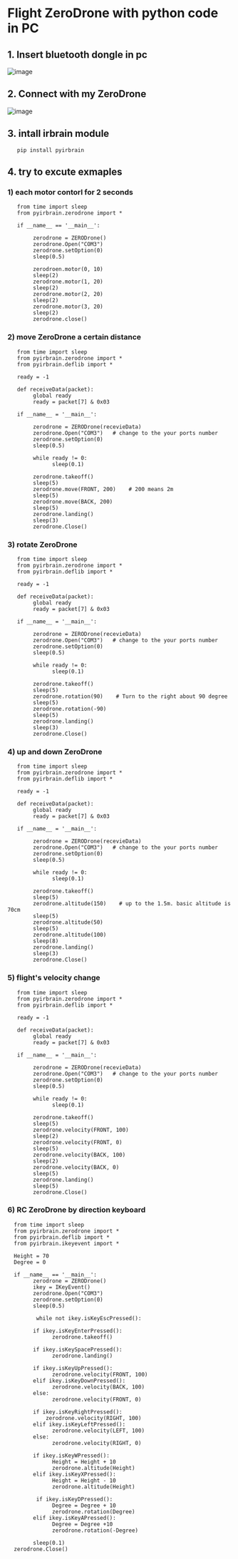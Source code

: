 # Flight ZeroDrone with python code in PC

## 1. Insert bluetooth dongle in pc
      
![image](https://user-images.githubusercontent.com/122161666/223629741-4c32b1cb-78ee-418a-94cf-e088cf546f01.png)

## 2. Connect with my ZeroDrone

![image](https://user-images.githubusercontent.com/122161666/223643024-d1b56828-5bc2-415a-933f-7c38ab321c80.png)

      
## 3. intall irbrain module 
       pip install pyirbrain
       
## 4. try to excute exmaples

### 1) each motor contorl for 2 seconds

       from time import sleep
       from pyirbrain.zerodrone import *
       
       if __name__ == '__main__':    
       
            zerodrone = ZERODrone()
            zerodrone.Open("COM3")
            zerodrone.setOption(0)
            sleep(0.5)
            
            zerodroen.motor(0, 10)
            sleep(2)
            zerodrone.motor(1, 20)
            sleep(2)
            zerodrone.motor(2, 20)
            sleep(2)
            zerodrone.motor(3, 20)
            sleep(2)
            zerodrone.close()
            
### 2) move ZeroDrone a certain distance

       from time import sleep
       from pyirbrain.zerodrone import *
       from pyirbrain.deflib import *
       
       ready = -1
       
       def receiveData(packet):
            global ready
            ready = packet[7] & 0x03
            
       if __name__ = '__main__':
       
            zerodrone = ZERODrone(recevieData)
            zerodrone.Open("COM3")   # change to the your ports number
            zerodrone.setOption(0)
            sleep(0.5)
            
            while ready != 0:
                  sleep(0.1)
                  
            zerodrone.takeoff()
            sleep(5)
            zerodrone.move(FRONT, 200)    # 200 means 2m
            sleep(5)
            zerodrone.move(BACK, 200) 
            sleep(5)
            zerodrone.landing()
            sleep(3)
            zerodrone.Close()
            
### 3) rotate ZeroDrone 

       from time import sleep
       from pyirbrain.zerodrone import *
       from pyirbrain.deflib import *
       
       ready = -1
       
       def receiveData(packet):
            global ready
            ready = packet[7] & 0x03
            
       if __name__ = '__main__':
       
            zerodrone = ZERODrone(recevieData)
            zerodrone.Open("COM3")   # change to the your ports number
            zerodrone.setOption(0)
            sleep(0.5)
            
            while ready != 0:
                  sleep(0.1)
                  
            zerodrone.takeoff()
            sleep(5)
            zerodrone.rotation(90)    # Turn to the right about 90 degree
            sleep(5)
            zerodrone.rotation(-90) 
            sleep(5)
            zerodrone.landing()
            sleep(3)
            zerodrone.Close()
            
 ### 4) up and down ZeroDrone 

       from time import sleep
       from pyirbrain.zerodrone import *
       from pyirbrain.deflib import *
       
       ready = -1
       
       def receiveData(packet):
            global ready
            ready = packet[7] & 0x03
            
       if __name__ = '__main__':
       
            zerodrone = ZERODrone(recevieData)
            zerodrone.Open("COM3")   # change to the your ports number
            zerodrone.setOption(0)
            sleep(0.5)
            
            while ready != 0:
                  sleep(0.1)
                  
            zerodrone.takeoff()
            sleep(5)
            zerodrone.altitude(150)    # up to the 1.5m. basic altitude is 70cm
            sleep(5)
            zerodrone.altitude(50) 
            sleep(5)
            zerodrone.altitude(100)
            sleep(8)
            zerodrone.landing()
            sleep(3)
            zerodrone.Close()
            
 ### 5) flight's velocity change 

       from time import sleep
       from pyirbrain.zerodrone import *
       from pyirbrain.deflib import *
       
       ready = -1
       
       def receiveData(packet):
            global ready
            ready = packet[7] & 0x03
            
       if __name__ = '__main__':
       
            zerodrone = ZERODrone(recevieData)
            zerodrone.Open("COM3")   # change to the your ports number
            zerodrone.setOption(0)
            sleep(0.5)
            
            while ready != 0:
                  sleep(0.1)
                  
            zerodrone.takeoff()
            sleep(5)
            zerodrone.velocity(FRONT, 100)   
            sleep(2)
            zerodrone.velocity(FRONT, 0) 
            sleep(5)
            zerodrone.velocity(BACK, 100)
            sleep(2)
            zerodrone.velocity(BACK, 0)
            sleep(5)
            zerodrone.landing()
            sleep(5)
            zerodrone.Close()
            
 ### 6) RC ZeroDrone by direction keyboard 
 
      from time import sleep
      from pyirbrain.zerodrone import *
      from pyirbrain.deflib import *
      from pyirbrain.ikeyevent import *

      Height = 70
      Degree = 0

      if __name__ == '__main__':
            zerodrone = ZERODrone()
            ikey = IKeyEvent()
            zerodrone.Open("COM3")
            zerodrone.setOption(0)
            sleep(0.5)

             while not ikey.isKeyEscPressed():        
        
            if ikey.isKeyEnterPressed():             
                  zerodrone.takeoff()

            if ikey.isKeySpacePressed():
                  zerodrone.landing()
      
            if ikey.isKeyUpPressed():
                  zerodrone.velocity(FRONT, 100)
            elif ikey.isKeyDownPressed():
                  zerodrone.velocity(BACK, 100)
            else:
                  zerodrone.velocity(FRONT, 0)

            if ikey.isKeyRightPressed():
                zerodrone.velocity(RIGHT, 100)
            elif ikey.isKeyLeftPressed():
                  zerodrone.velocity(LEFT, 100)
            else:
                  zerodrone.velocity(RIGHT, 0) 
        
            if ikey.isKeyWPressed():
                  Height = Height + 10
                  zerodrone.altitude(Height)
            elif ikey.isKeyXPressed():
                  Height = Height - 10
                  zerodrone.altitude(Height)

             if ikey.isKeyDPressed():
                  Degree = Degree + 10
                  zerodrone.rotation(Degree)            
            elif ikey.isKeyAPressed():
                  Degree = Degree +10
                  zerodrone.rotation(-Degree)            

            sleep(0.1)
      zerodrone.Close()
